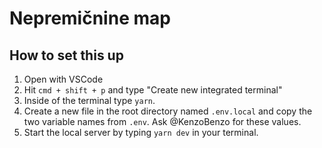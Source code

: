 # Nepremičnine map

## How to set this up
1. Open with VSCode
2. Hit `cmd + shift + p` and type "Create new integrated terminal"
3. Inside of the terminal type `yarn`.
4. Create a new file in the root directory named `.env.local` and copy the two variable names from `.env`. Ask @KenzoBenzo for these values.
5. Start the local server by typing `yarn dev` in your terminal.
